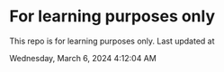 # For learning purposes only
This repo is for learning purposes only.
Last updated at

Wednesday, March 6, 2024 4:12:04 AM

